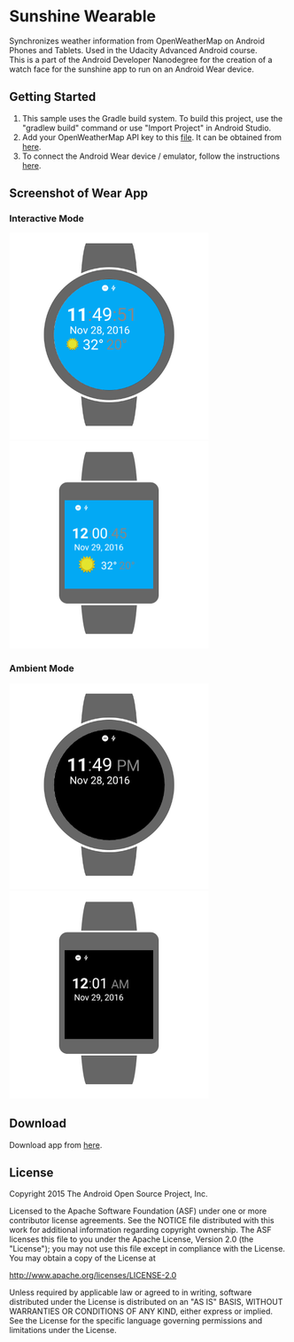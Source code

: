 # Sunshine Wearable

Synchronizes weather information from OpenWeatherMap on Android Phones and Tablets. Used in the Udacity Advanced Android course.  
This is a part of the Android Developer Nanodegree for the creation of a watch face for the sunshine app to run on an Android Wear device.


## Getting Started
1. This sample uses the Gradle build system.  To build this project, use the "gradlew build" command or use "Import Project" in Android Studio.
2. Add your OpenWeatherMap API key to this [file](app/build.gradle). It can be obtained from [here](http://openweathermap.org/appid).
3. To connect the Android Wear device / emulator, follow the instructions [here](https://developer.android.com/training/wearables/apps/creating.html).

## Screenshot of Wear App

### Interactive Mode
<img src="screenshots/preview_sunshine_circular.png" width="360" alt="Preview Sunshine Circular" >
<img src="screenshots/preview_sunshine.png" width="360" alt="Preview Sunshine" >

### Ambient Mode
<img src="screenshots/preview_sunshine_circular_ambient.png" width="360" alt="Preview Sunshine Circular Ambient" >
<img src="screenshots/preview_sunshine_ambient.png" width="360" alt="Preview Sunshine Ambient" >

## Download
Download app from [here](https://github.com/DevipriyaSarkar/Sunshine-Wearable/releases).

## License
Copyright 2015 The Android Open Source Project, Inc.

Licensed to the Apache Software Foundation (ASF) under one or more contributor
license agreements.  See the NOTICE file distributed with this work for
additional information regarding copyright ownership.  The ASF licenses this
file to you under the Apache License, Version 2.0 (the "License"); you may not
use this file except in compliance with the License.  You may obtain a copy of
the License at

http://www.apache.org/licenses/LICENSE-2.0

Unless required by applicable law or agreed to in writing, software
distributed under the License is distributed on an "AS IS" BASIS, WITHOUT
WARRANTIES OR CONDITIONS OF ANY KIND, either express or implied.  See the
License for the specific language governing permissions and limitations under
the License.

